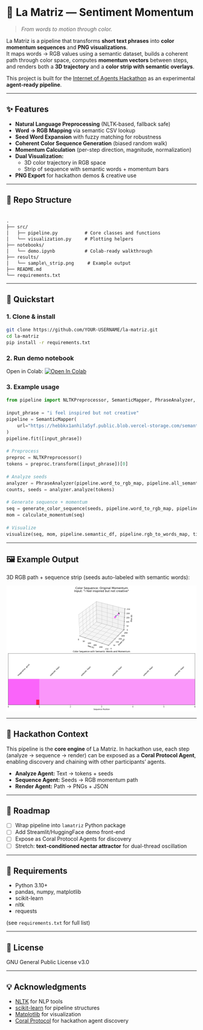 # 🎨 La Matriz — Sentiment Momentum

> *From words to motion through color.*

La Matriz is a pipeline that transforms **short text phrases** into **color momentum sequences** and **PNG visualizations**.  
It maps words → RGB values using a semantic dataset, builds a coherent path through color space, computes **momentum vectors** between steps, and renders both a **3D trajectory** and a **color strip with semantic overlays**.

This project is built for the [Internet of Agents Hackathon](https://lablab.ai/event/internet-of-agents) as an experimental **agent-ready pipeline**.

---

## ✨ Features

- **Natural Language Preprocessing** (NLTK-based, fallback safe)
- **Word → RGB Mapping** via semantic CSV lookup
- **Seed Word Expansion** with fuzzy matching for robustness
- **Coherent Color Sequence Generation** (biased random walk)
- **Momentum Calculation** (per-step direction, magnitude, normalization)
- **Dual Visualization:**
  - 3D color trajectory in RGB space
  - Strip of sequence with semantic words + momentum bars
- **PNG Export** for hackathon demos & creative use

---

## 📂 Repo Structure

```

.
├── src/
│   ├── pipeline.py          # Core classes and functions
│   └── visualization.py     # Plotting helpers
├── notebooks/
│   └── demo.ipynb           # Colab-ready walkthrough
├── results/
│   └── sample\_strip.png     # Example output
├── README.md
└── requirements.txt

````

---

## 🚀 Quickstart

### 1. Clone & install
```bash
git clone https://github.com/YOUR-USERNAME/la-matriz.git
cd la-matriz
pip install -r requirements.txt
````

### 2. Run demo notebook

Open in Colab:
[![Open In Colab](https://colab.research.google.com/assets/colab-badge.svg)](https://colab.research.google.com/github/YOUR-USERNAME/la-matriz/blob/main/notebooks/demo.ipynb)

### 3. Example usage

```python
from pipeline import NLTKPreprocessor, SemanticMapper, PhraseAnalyzer, generate_color_sequence, calculate_momentum, visualize

input_phrase = "i feel inspired but not creative"
pipeline = SemanticMapper(
    url="https://hebbkx1anhila5yf.public.blob.vercel-storage.com/semantic_rgb_mapping-7Fyy0MQQFX3s6KmXIryYY5kH3cG2qk.csv"
)
pipeline.fit([input_phrase])

# Preprocess
preproc = NLTKPreprocessor()
tokens = preproc.transform([input_phrase])[0]

# Analyze seeds
analyzer = PhraseAnalyzer(pipeline.word_to_rgb_map, pipeline.all_semantic_words)
counts, seeds = analyzer.analyze(tokens)

# Generate sequence + momentum
seq = generate_color_sequence(seeds, pipeline.word_to_rgb_map, pipeline.semantic_df, length=8)
mom = calculate_momentum(seq)

# Visualize
visualize(seq, mom, pipeline.semantic_df, pipeline.rgb_to_words_map, title="Momentum Strip", input_phrase=input_phrase)
```

---

## 🖼 Example Output

3D RGB path + sequence strip (seeds auto-labeled with semantic words):

![Example Output](results/example_pipeline_output.png)

---

## 🤖 Hackathon Context

This pipeline is the **core engine** of La Matriz. In hackathon use, each step (analyze → sequence → render) can be exposed as a **Coral Protocol Agent**, enabling discovery and chaining with other participants’ agents.

* **Analyze Agent:** Text → tokens + seeds
* **Sequence Agent:** Seeds → RGB momentum path
* **Render Agent:** Path → PNGs + JSON

---

## 📌 Roadmap

* [ ] Wrap pipeline into `lamatriz` Python package
* [ ] Add Streamlit/HuggingFace demo front-end
* [ ] Expose as Coral Protocol Agents for discovery
* [ ] Stretch: **text-conditioned nectar attractor** for dual-thread oscillation

---

## 🧩 Requirements

* Python 3.10+
* pandas, numpy, matplotlib
* scikit-learn
* nltk
* requests

(see `requirements.txt` for full list)

---

## 📜 License

GNU General Public License v3.0

---

## 💡 Acknowledgments

* [NLTK](https://www.nltk.org/) for NLP tools
* [scikit-learn](https://scikit-learn.org/stable/) for pipeline structures
* [Matplotlib](https://matplotlib.org/) for visualization
* [Coral Protocol](https://docs.coralprotocol.org/CoralDoc/CoreConcepts/AgentDiscovery) for hackathon agent discovery
